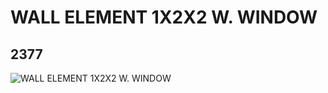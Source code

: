 # WALL ELEMENT 1X2X2 W. WINDOW
## 2377
![WALL ELEMENT 1X2X2 W. WINDOW](https://lc-www-live-s.legocdn.com/media/bricks/5/2/4140522.jpg)